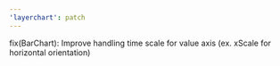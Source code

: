 ```yaml
---
'layerchart': patch
---
```


fix(BarChart): Improve handling time scale for value axis (ex. xScale for horizontal orientation)

